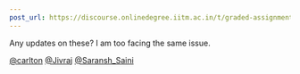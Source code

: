 ```yaml
---
post_url: https://discourse.onlinedegree.iitm.ac.in/t/graded-assignment-6/169283/10
---
```

Any updates on these? I am too facing the same issue.

[@carlton](/u/carlton) [@Jivraj](/u/jivraj) [@Saransh\_Saini](/u/saransh_saini)